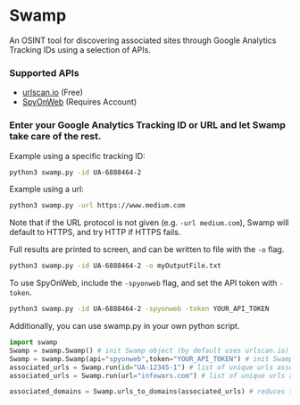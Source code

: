 # Swamp
An OSINT tool for discovering associated sites through Google Analytics Tracking IDs
using a selection of APIs.

### Supported APIs
- [urlscan.io](https://urlscan.io/about-api/#search) (Free)
- [SpyOnWeb](https://api.spyonweb.com/v1/docs_) (Requires Account)

### Enter your Google Analytics Tracking ID or URL and let Swamp take care of the rest.

Example using a specific tracking ID: 
```bash
python3 swamp.py -id UA-6888464-2
```

Example using a url:
```bash
python3 swamp.py -url https://www.medium.com
```
Note that if the URL protocol is not given (e.g. `-url medium.com`), Swamp will default to HTTPS, and try HTTP if HTTPS fails.

Full results are printed to screen, and can be written to file with the `-o` flag.
```bash
python3 swamp.py -id UA-6888464-2 -o myOutputFile.txt
```

To use SpyOnWeb, include the `-spyonweb` flag, and set the API token with `-token`.
```bash
python3 swamp.py -id UA-6888464-2 -spyonweb -token YOUR_API_TOKEN
```

Additionally, you can use swamp.py in your own python script.
```python
import swamp
Swamp = swamp.Swamp() # init Swamp object (by default uses urlscan.io)
Swamp = swamp.Swamp(api="spyonweb",token="YOUR_API_TOKEN") # init Swamp object to use SpyOnWeb
associated_urls = Swamp.run(id="UA-12345-1") # list of unique urls associated with the tracking ID UA-12345-1
associated_urls = Swamp.run(url="infowars.com") # list of unique urls associated with the tracking ID(s) found on infowars.com

associated_domains = Swamp.urls_to_domains(associated_urls) # reduces the list of urls to a list of unique domains
```
